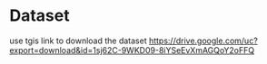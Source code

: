 # Dataset
use tgis link to download the dataset https://drive.google.com/uc?export=download&id=1sj62C-9WKD09-8iYSeEvXmAGQoY2oFFQ
